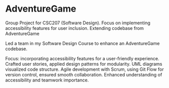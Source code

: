 # AdventureGame
Group Project for CSC207 (Software Design). Focus on implementing accessibility features for user inclusion. Extending codebase from AdventureGame 

Led a team in my Software Design Course to enhance an AdventureGame codebase. 

Focus: incorporating accessibility features for a user-friendly experience. 
Crafted user stories, applied design patterns for modularity. 
UML diagrams visualized code structure. 
Agile development with Scrum, using Git Flow for version control, ensured smooth collaboration. 
Enhanced understanding of accessibility and teamwork importance.
